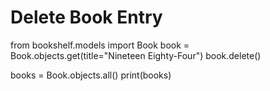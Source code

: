 # Delete Book Entry

from bookshelf.models import Book
book = Book.objects.get(title="Nineteen Eighty-Four")
book.delete()

books = Book.objects.all()
print(books)
